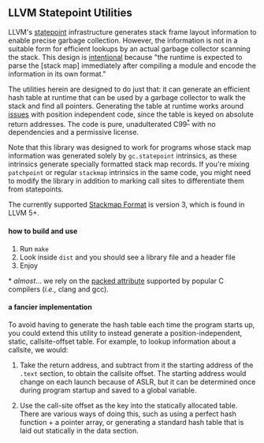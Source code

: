 ## LLVM Statepoint Utilities

LLVM's [statepoint](http://llvm.org/docs/Statepoints.html)  infrastructure generates stack frame layout information to enable
precise garbage collection. 
However, the information is not in a suitable form for
efficient lookups by an actual garbage collector scanning the stack. 
This design is [intentional](http://llvm.org/docs/StackMaps.html#stack-map-format) because
"the runtime is expected to parse the [stack map] immediately after compiling a module and
encode the information in its own format."

The utilities herein are designed to do just that: it can generate an efficient hash table at runtime that can be used by a garbage collector to walk the stack and find all pointers. 
Generating the table at runtime works around [issues](https://en.wikipedia.org/wiki/Address_space_layout_randomization) with position independent code, since the table is keyed on absolute return addresses.
The code is pure, unadulterated C99<sup>[*](#caveat)</sup> with no dependencies and a permissive license.

Note that this library was designed to work for programs whose stack map information was generated solely by ``gc.statepoint`` intrinsics, as these intrinsics generate specially formatted stack map records. If you're mixing ``patchpoint`` or regular ``stackmap`` intrinsics in the same code, you might need to modify the library in addition to marking call sites to differentiate them from statepoints.

The currently supported [Stackmap Format](http://llvm.org/docs/StackMaps.html#stack-map-format) is version 3, which is found in LLVM 5+.

#### how to build and use

1. Run ``make``
2. Look inside ``dist`` and you should see a library file and a header file
3. Enjoy

<a name="caveat">\*</a> *almost*... we rely on the [packed attribute](https://gcc.gnu.org/onlinedocs/gcc/Common-Type-Attributes.html#Common-Type-Attributes)
 supported by popular C compilers (*i.e.,* clang and gcc).

#### a fancier implementation

To avoid having to generate the hash table each time the program starts up, you could extend
this utility to instead generate a position-independent, static, callsite-offset table.
For example, to lookup information about a callsite, we would:

1.  Take the return address, and subtract from it the starting address of the `.text` section,
    to obtain the callsite offset.
    The starting address would change on each launch because of ASLR, 
    but it can be determined once during program startup and saved to a global variable.
    
2.  Use the call-site offset as the key into the statically allocated table. There are
    various ways of doing this, such as using a perfect hash function + a pointer array, 
    or generating a standard hash table that is laid out statically in the data section.
    
